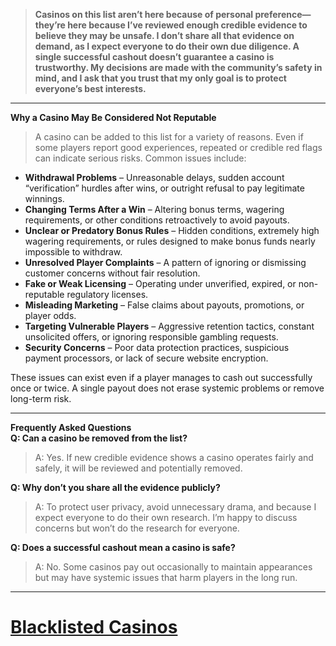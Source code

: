 > **Casinos on this list aren’t here because of personal preference—they’re here because I’ve reviewed enough credible evidence to believe they may be unsafe. I don’t share all that evidence on demand, as I expect everyone to do their own due diligence. A single successful cashout doesn’t guarantee a casino is trustworthy. My decisions are made with the community’s safety in mind, and I ask that you trust that my only goal is to protect everyone’s best interests.**  
  
---  
  
**Why a Casino May Be Considered Not Reputable**  
> A casino can be added to this list for a variety of reasons. Even if some players report good experiences, repeated or credible red flags can indicate serious risks. Common issues include:    

  
- **Withdrawal Problems** – Unreasonable delays, sudden account “verification” hurdles after wins, or outright refusal to pay legitimate winnings.    
- **Changing Terms After a Win** – Altering bonus terms, wagering requirements, or other conditions retroactively to avoid payouts.    
- **Unclear or Predatory Bonus Rules** – Hidden conditions, extremely high wagering requirements, or rules designed to make bonus funds nearly impossible to withdraw.    
- **Unresolved Player Complaints** – A pattern of ignoring or dismissing customer concerns without fair resolution.    
- **Fake or Weak Licensing** – Operating under unverified, expired, or non-reputable regulatory licenses.    
- **Misleading Marketing** – False claims about payouts, promotions, or player odds.    
- **Targeting Vulnerable Players** – Aggressive retention tactics, constant unsolicited offers, or ignoring responsible gambling requests.    
- **Security Concerns** – Poor data protection practices, suspicious payment processors, or lack of secure website encryption.    
  
These issues can exist even if a player manages to cash out successfully once or twice. A single payout does not erase systemic problems or remove long-term risk.  

---  
  
**Frequently Asked Questions**  
**Q: Can a casino be removed from the list?**  
> A: Yes. If new credible evidence shows a casino operates fairly and safely, it will be reviewed and potentially removed.    
  
  
**Q: Why don’t you share all the evidence publicly?**    
> A: To protect user privacy, avoid unnecessary drama, and because I expect everyone to do their own research. I’m happy to discuss concerns but won’t do the research for everyone.    
  
  
**Q: Does a successful cashout mean a casino is safe?**    
> A: No. Some casinos pay out occasionally to maintain appearances but may have systemic issues that harm players in the long run.

---

# [Blacklisted Casinos](https://www.reddit.com/r/CasinoFreebies/wiki/blacklisted_casinos/the_list)